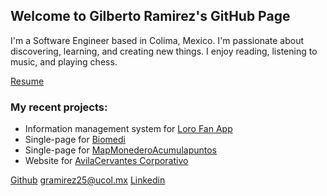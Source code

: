 ## Welcome to Gilberto Ramirez's GitHub Page

I'm a Software Engineer based in Colima, Mexico. I'm passionate about discovering, learning, and creating new things. I enjoy reading, listening to music, and playing chess. 

[Resume](/cv) 

### My recent projects: 
- Information management system for [Loro Fan App](http://lorofan.gilberto-ramirez.me/)
- Single-page for [Biomedi](http://gilberto-ramirez.me/Biomedi/)
- Single-page for [MapMonederoAcumulapuntos](http://map.ghapps.com.mx/gilberto/)
- Website for [AvilaCervantes Corporativo](https://avilacervantes.com/)

[Github](https://github.com/Gilberto-Felipe) [gramirez25@ucol.mx](mailto:gramirez25@ucol.mx) [Linkedin](https://www.linkedin.com/in/gilberto-felipe-ramirez-garcia/)


